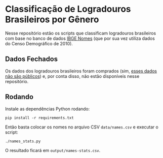 # Classificação de Logradouros Brasileiros por Gênero

Nesse repositório estão os scripts que classificam logradouros brasileiros com
base no banco de dados [IBGE
Nomes](http://censo2010.ibge.gov.br/nomes/#/search) (que por sua vez utiliza
dados do Censo Demográfico de 2010).


## Dados Fechados

Os dados dos logradouros brasileiros foram comprados (sim, [esses dados não são
públicos](https://www.codigourbano.org/por-que-o-cep-deve-ser-tratado-como-informacao-publica/))
e, por conta disso, não estão disponíveis nesse repositório.

## Rodando

Instale as dependências Python rodando:

    pip install -r requirements.txt

Então basta colocar os nomes no arquivo CSV `data/names.csv` e executar o
script:

    ./names_stats.py

O resultado ficará em `output/names-stats.csv`.
